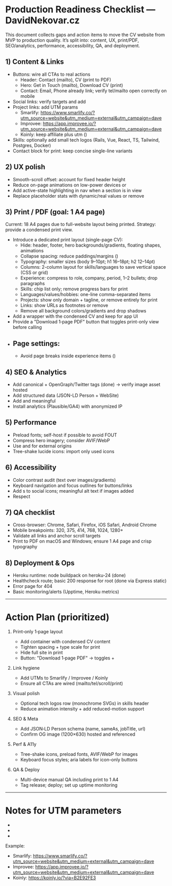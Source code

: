 # Production Readiness Checklist — DavidNekovar.cz

This document collects gaps and action items to move the CV website from MVP to production quality. It’s split into: content, UX, print/PDF, SEO/analytics, performance, accessibility, QA, and deployment.

## 1) Content & Links
- Buttons: wire all CTAs to real actions
  - Header: Contact (mailto), CV (print to PDF)
  - Hero: Get in Touch (mailto), Download CV (print)
  - Contact: Email, Phone already link; verify tel/mailto open correctly on mobile
- Social links: verify targets and add 
- Project links: add UTM params
  - Smarlify: https://www.smarlify.co/?utm_source=website&utm_medium=external&utm_campaign=dave
  - Improvee: https://app.improvee.io/?utm_source=website&utm_medium=external&utm_campaign=dave
  - Koinly: keep affiliate plus utm ()
- Skills: optionally add small tech logos (Rails, Vue, React, TS, Tailwind, Postgres, Docker)
- Contact block for print: keep concise single-line variants

## 2) UX polish
- Smooth-scroll offset: account for fixed header height
- Reduce on-page animations on low-power devices or 
- Add active-state highlighting in nav when a section is in view
- Replace placeholder stats with dynamic/real values or remove

## 3) Print / PDF (goal: 1 A4 page)
Current: 18 A4 pages due to full-website layout being printed. Strategy: provide a condensed print view.

- Introduce a dedicated print layout (single-page CV):
  - Hide: header, footer, hero backgrounds/gradients, floating shapes, animations
  - Collapse spacing: reduce paddings/margins ()
  - Typography: smaller sizes (body 9–10pt; h1 16–18pt; h2 12–14pt)
  - Columns: 2-column layout for skills/languages to save vertical space (CSS  or grid)
  - Experience: compress to role, company, period, 1–2 bullets; drop paragraphs
  - Skills: chip list only; remove progress bars for print
  - Languages/values/hobbies: one-line comma-separated items
  - Projects: show only domain + tagline, or remove entirely for print
  - Links: show URLs as footnotes or remove 
  - Remove all background colors/gradients and drop shadows
- Add a  wrapper with the condensed CV and keep  for app UI
- Provide a "Download 1‑page PDF" button that toggles print-only view before calling 
- Page settings:
  - 
  - Avoid page breaks inside experience items ()

## 4) SEO & Analytics
- Add canonical + OpenGraph/Twitter tags (done) → verify image asset hosted
- Add structured data (JSON-LD Person + WebSite)
- Add  and meaningful 
- Install analytics (Plausible/GA4) with anonymized IP

## 5) Performance
- Preload fonts; self-host if possible to avoid FOUT
- Compress hero imagery; consider AVIF/WebP
- Use  and  for external origins
- Tree-shake lucide icons: import only used icons

## 6) Accessibility
- Color contrast audit (text over images/gradients)
- Keyboard navigation and focus outlines for buttons/links
- Add s to social icons; meaningful alt text if images added
- Respect 

## 7) QA checklist
- Cross-browser: Chrome, Safari, Firefox, iOS Safari, Android Chrome
- Mobile breakpoints: 320, 375, 414, 768, 1024, 1280+
- Validate all links and anchor scroll targets
- Print to PDF on macOS and Windows; ensure 1 A4 page and crisp typography

## 8) Deployment & Ops
- Heroku runtime: node buildpack on heroku-24 (done)
- Healthcheck route; basic 200 response for root (done via Express static)
- Error page for 404
- Basic monitoring/alerts (Upptime, Heroku metrics)

---

# Action Plan (prioritized)

1. Print‑only 1‑page layout
   - Add  container with condensed CV content
   - Tighten spacing + type scale for print
   - Hide full site in print
   - Button: "Download 1‑page PDF" → toggles  + 

2. Link hygiene
   - Add UTMs to Smarlify / Improvee / Koinly
   - Ensure all CTAs are wired (mailto/tel/scroll/print)

3. Visual polish
   - Optional tech logos row (monochrome SVGs) in skills header
   - Reduce animation intensity + add reduced-motion support

4. SEO & Meta
   - Add JSON‑LD Person schema (name, sameAs, jobTitle, url)
   - Confirm OG image (1200×630) hosted and referenced

5. Perf & A11y
   - Tree-shake icons, preload fonts, AVIF/WebP for images
   - Keyboard focus styles; aria labels for icon-only buttons

6. QA & Deploy
   - Multi-device manual QA including print to 1 A4
   - Tag release; deploy; set up uptime monitoring

---

# Notes for UTM parameters
- 
- 
- 

Example:
- Smarlify: https://www.smarlify.co/?utm_source=website&utm_medium=external&utm_campaign=dave
- Improvee: https://app.improvee.io/?utm_source=website&utm_medium=external&utm_campaign=dave
- Koinly: https://koinly.io/?via=B2E92FE3

